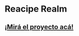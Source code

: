 <!DOCTYPE html>
<html lang = "en">
<head>
<meta charset = "UTF-8">
<meta name="viewport" content= "width-device-width, initial-scale-1.0">
</head>

<body>
<h1> Reacipe Realm </h1>
<h2><a href="https://recipe-realm-delta.vercel.app/">¡Mirá el proyecto acá!</a></h2>


  
</body>
